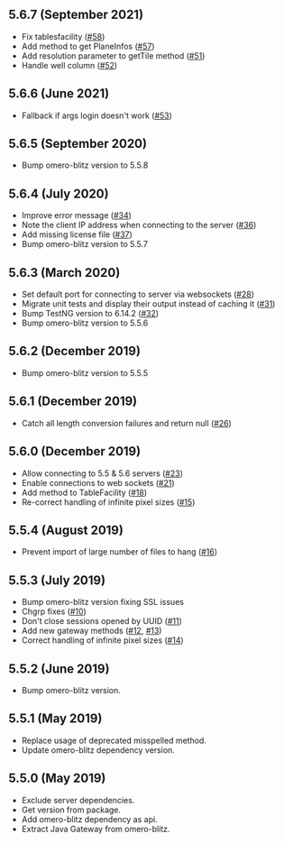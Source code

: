 5.6.7 (September 2021)
----------------------

- Fix tablesfacility ([#58](https://github.com/ome/omero-gateway-java/pull/58))
- Add method to get PlaneInfos ([#57](https://github.com/ome/omero-gateway-java/pull/57))
- Add resolution parameter to getTile method ([#51](https://github.com/ome/omero-gateway-java/pull/51))
- Handle well column ([#52](https://github.com/ome/omero-gateway-java/pull/52))

5.6.6 (June 2021)
-----------------

- Fallback if args login doesn't work ([#53](https://github.com/ome/omero-gateway-java/pull/53))

5.6.5 (September 2020)
----------------------

- Bump omero-blitz version to 5.5.8

5.6.4 (July 2020)
-----------------

- Improve error message ([#34](https://github.com/ome/omero-gateway-java/pull/34))
- Note the client IP address when connecting to the server ([#36](https://github.com/ome/omero-gateway-java/pull/36))
- Add missing license file ([#37](https://github.com/ome/omero-gateway-java/pull/37))
- Bump omero-blitz version to 5.5.7

5.6.3 (March 2020)
------------------

- Set default port for connecting to server via websockets
  ([#28](https://github.com/ome/omero-gateway-java/pull/28))
- Migrate unit tests and display their output instead of caching it
  ([#31](https://github.com/ome/omero-gateway-java/pull/31))
- Bump TestNG version to 6.14.2
  ([#32](https://github.com/ome/omero-gateway-java/pull/32))
- Bump omero-blitz version to 5.5.6

5.6.2 (December 2019)
---------------------

- Bump omero-blitz version to 5.5.5

5.6.1 (December 2019)
---------------------

- Catch all length conversion failures and return null ([#26](https://github.com/ome/omero-gateway-java/pull/26))

5.6.0 (December 2019)
---------------------

- Allow connecting to 5.5 & 5.6 servers ([#23](https://github.com/ome/omero-gateway-java/pull/23))
- Enable connections to web sockets ([#21](https://github.com/ome/omero-gateway-java/pull/21))
- Add method to TableFacility ([#18](https://github.com/ome/omero-gateway-java/pull/18))
- Re-correct handling of infinite pixel sizes ([#15](https://github.com/ome/omero-gateway-java/pull/15))

5.5.4 (August 2019)
-------------------

- Prevent import of large number of files to hang ([#16](https://github.com/ome/omero-gateway-java/pull/16))

5.5.3 (July 2019)
-----------------

- Bump omero-blitz version fixing SSL issues
- Chgrp fixes ([#10](https://github.com/ome/omero-gateway-java/pull/10))
- Don't close sessions opened by UUID ([#11](https://github.com/ome/omero-gateway-java/pull/11))
- Add new gateway methods ([#12](https://github.com/ome/omero-gateway-java/pull/12), [#13](https://github.com/ome/omero-gateway-java/pull/12))
- Correct handling of infinite pixel sizes ([#14](https://github.com/ome/omero-gateway-java/pull/14))

5.5.2 (June 2019)
-----------------

- Bump omero-blitz version.

5.5.1 (May 2019)
----------------

- Replace usage of deprecated misspelled method.
- Update omero-blitz dependency version.

5.5.0 (May 2019)
----------------

- Exclude server dependencies.
- Get version from package.
- Add omero-blitz dependency as api.
- Extract Java Gateway from omero-blitz.
